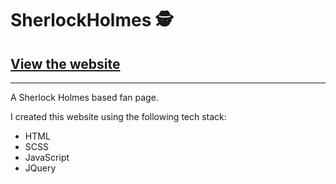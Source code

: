 <h1>SherlockHolmes 🕵️</h1>
<h2><a href="https://rolymorvern.github.io/SherlockHolmes/">View the website</a></h2>
<hr>
<p>A Sherlock Holmes based fan page.</p>
<p>I created this website using the following tech stack: </p>
<ul>
  <li>HTML</li>
  <li>SCSS</li>
  <li>JavaScript</li>
  <li>JQuery</li>
</ul>
